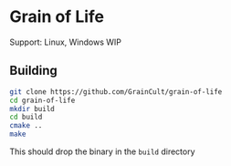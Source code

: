 # Grain of Life

Support: Linux, Windows WIP

## Building

```bash
git clone https://github.com/GrainCult/grain-of-life
cd grain-of-life
mkdir build
cd build
cmake ..
make
```

This should drop the binary in the `build` directory
